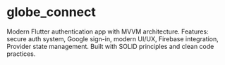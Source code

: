 # globe_connect
Modern Flutter authentication app with MVVM architecture. Features: secure auth system, Google sign-in, modern UI/UX, Firebase integration, Provider state management. Built with SOLID principles and clean code practices.
